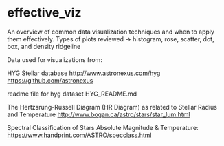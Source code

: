 # effective_viz
An overview of common data visualization techniques and when to apply them effectively. 
Types of plots reviewed -> histogram, rose, scatter, dot, box, and density ridgeline

Data used for visualizations from:

HYG Stellar database
http://www.astronexus.com/hyg
https://github.com/astronexus

readme file for hyg dataset HYG_README.md

The Hertzsrung-Russell Diagram (HR Diagram) as related to Stellar Radius and Temperature 
http://www.bogan.ca/astro/stars/star_lum.html

Spectral Classification of Stars Absolute Magnitude & Temperature:
https://www.handprint.com/ASTRO/specclass.html

